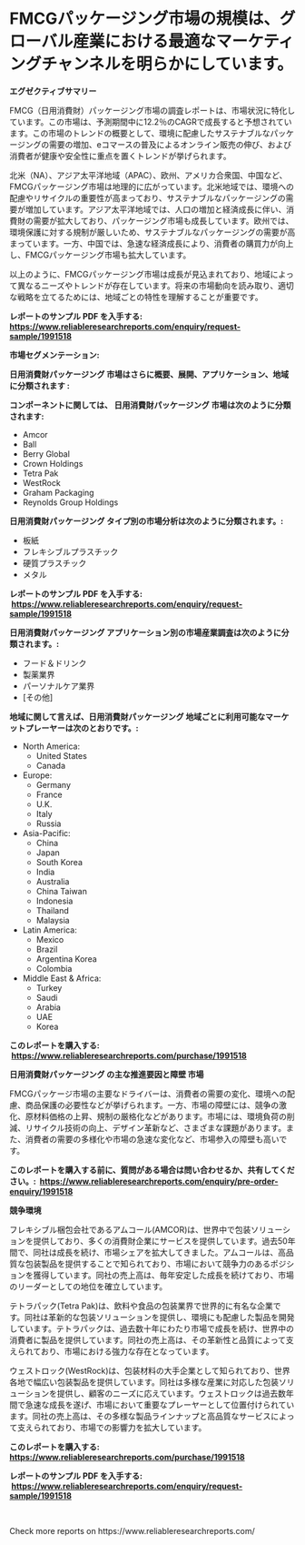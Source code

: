 <p><h1>FMCGパッケージング市場の規模は、グローバル産業における最適なマーケティングチャンネルを明らかにしています。</h1></p><p><strong>エグゼクティブサマリー</strong></p>
<p><p>FMCG（日用消費財）パッケージング市場の調査レポートは、市場状況に特化しています。この市場は、予測期間中に12.2％のCAGRで成長すると予想されています。この市場のトレンドの概要として、環境に配慮したサステナブルなパッケージングの需要の増加、eコマースの普及によるオンライン販売の伸び、および消費者が健康や安全性に重点を置くトレンドが挙げられます。</p><p>北米（NA）、アジア太平洋地域（APAC）、欧州、アメリカ合衆国、中国など、FMCGパッケージング市場は地理的に広がっています。北米地域では、環境への配慮やリサイクルの重要性が高まっており、サステナブルなパッケージングの需要が増加しています。アジア太平洋地域では、人口の増加と経済成長に伴い、消費財の需要が拡大しており、パッケージング市場も成長しています。欧州では、環境保護に対する規制が厳しいため、サステナブルなパッケージングの需要が高まっています。一方、中国では、急速な経済成長により、消費者の購買力が向上し、FMCGパッケージング市場も拡大しています。</p><p>以上のように、FMCGパッケージング市場は成長が見込まれており、地域によって異なるニーズやトレンドが存在しています。将来の市場動向を読み取り、適切な戦略を立てるためには、地域ごとの特性を理解することが重要です。</p></p>
<p><strong>レポートのサンプル PDF を入手する: <a href="https://www.reliableresearchreports.com/enquiry/request-sample/1991518">https://www.reliableresearchreports.com/enquiry/request-sample/1991518</a></strong></p>
<p><strong>市場セグメンテーション:</strong></p>
<p><strong> 日用消費財パッケージング 市場はさらに概要、展開、アプリケーション、地域に分類されます :</strong></p>
<p><strong>コンポーネントに関しては、 日用消費財パッケージング 市場は次のように分類されます: &nbsp;</strong></p>
<p><ul><li>Amcor</li><li>Ball</li><li>Berry Global</li><li>Crown Holdings</li><li>Tetra Pak</li><li>WestRock</li><li>Graham Packaging</li><li>Reynolds Group Holdings</li></ul></p>
<p><strong> 日用消費財パッケージング タイプ別の市場分析は次のように分類されます。:</strong></p>
<p><ul><li>板紙</li><li>フレキシブルプラスチック</li><li>硬質プラスチック</li><li>メタル</li></ul></p>
<p><strong>レポートのサンプル PDF を入手する: &nbsp;<a href="https://www.reliableresearchreports.com/enquiry/request-sample/1991518">https://www.reliableresearchreports.com/enquiry/request-sample/1991518</a></strong></p>
<p><strong> 日用消費財パッケージング アプリケーション別の市場産業調査は次のように分類されます。:</strong></p>
<p><ul><li>フード＆ドリンク</li><li>製薬業界</li><li>パーソナルケア業界</li><li>[その他]</li></ul></p>
<p><strong>地域に関して言えば、日用消費財パッケージング 地域ごとに利用可能なマーケットプレーヤーは次のとおりです。:</strong></p>
<p><ul>
    <li>
        North America:
        <ul>
            <li>United States</li>
            <li>Canada</li>
        </ul>
    </li>
    <li>
        Europe:
        <ul>
            <li>Germany</li>
            <li>France</li>
            <li>U.K.</li>
            <li>Italy</li>
            <li>Russia</li>
        </ul>
    </li>
    <li>
        Asia-Pacific:
        <ul>
            <li>China</li>
            <li>Japan</li>
            <li>South Korea</li>
            <li>India</li>
            <li>Australia</li>
            <li>China Taiwan</li>
            <li>Indonesia</li>
            <li>Thailand</li>
            <li>Malaysia</li>
        </ul>
    </li>
    <li>
        Latin America:
        <ul>
            <li>Mexico</li>
            <li>Brazil</li>
            <li>Argentina Korea</li>
            <li>Colombia</li>
        </ul>
    </li>
    <li>
        Middle East & Africa:
        <ul>
            <li>Turkey</li>
            <li>Saudi</li>
            <li>Arabia</li>
            <li>UAE</li>
            <li>Korea</li>
        </ul>
    </li>
    </ul></p>
<p><strong>このレポートを購入する: &nbsp;<a href="https://www.reliableresearchreports.com/purchase/1991518">https://www.reliableresearchreports.com/purchase/1991518</a></strong></p>
<p><strong>日用消費財パッケージング の主な推進要因と障壁 市場</strong></p>
<p><p>FMCGパッケージ市場の主要なドライバーは、消費者の需要の変化、環境への配慮、商品保護の必要性などが挙げられます。一方、市場の障壁には、競争の激化、原材料価格の上昇、規制の厳格化などがあります。市場には、環境負荷の削減、リサイクル技術の向上、デザイン革新など、さまざまな課題があります。また、消費者の需要の多様化や市場の急速な変化など、市場参入の障壁も高いです。</p></p>
<p><strong>このレポートを購入する前に、質問がある場合は問い合わせるか、共有してください。:&nbsp; <a href="https://www.reliableresearchreports.com/enquiry/pre-order-enquiry/1991518">https://www.reliableresearchreports.com/enquiry/pre-order-enquiry/1991518</a></strong></p>
<p><strong>競争環境</strong></p>
<p><p>フレキシブル梱包会社であるアムコール(AMCOR)は、世界中で包装ソリューションを提供しており、多くの消費財企業にサービスを提供しています。過去50年間で、同社は成長を続け、市場シェアを拡大してきました。アムコールは、高品質な包装製品を提供することで知られており、市場において競争力のあるポジションを獲得しています。同社の売上高は、毎年安定した成長を続けており、市場のリーダーとしての地位を確立しています。</p><p>テトラパック(Tetra Pak)は、飲料や食品の包装業界で世界的に有名な企業です。同社は革新的な包装ソリューションを提供し、環境にも配慮した製品を開発しています。テトラパックは、過去数十年にわたり市場で成長を続け、世界中の消費者に製品を提供しています。同社の売上高は、その革新性と品質によって支えられており、市場における強力な存在となっています。</p><p>ウェストロック(WestRock)は、包装材料の大手企業として知られており、世界各地で幅広い包装製品を提供しています。同社は多様な産業に対応した包装ソリューションを提供し、顧客のニーズに応えています。ウェストロックは過去数年間で急速な成長を遂げ、市場において重要なプレーヤーとして位置付けられています。同社の売上高は、その多様な製品ラインナップと高品質なサービスによって支えられており、市場での影響力を拡大しています。</p></p>
<p><strong>このレポートを購入する: &nbsp; <a href="https://www.reliableresearchreports.com/purchase/1991518">https://www.reliableresearchreports.com/purchase/1991518</a></strong></p>
<p><strong>レポートのサンプル PDF を入手する: &nbsp;<a href="https://www.reliableresearchreports.com/enquiry/request-sample/1991518">https://www.reliableresearchreports.com/enquiry/request-sample/1991518</a></strong><strong></strong></p>
<p>&nbsp;</p>
<p>Check more reports on https://www.reliableresearchreports.com/</p>